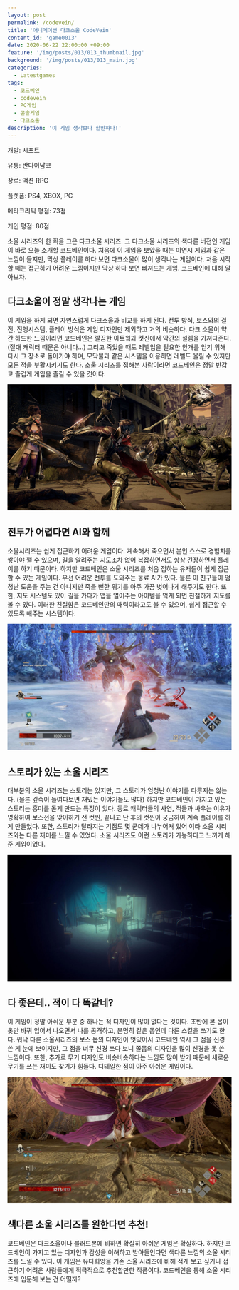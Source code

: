 ```yaml
---
layout: post
permalink: /codevein/
title: '애니메이션 다크소울 CodeVein'
content_id: 'game0013'
date: 2020-06-22 22:00:00 +09:00
feature: '/img/posts/013/013_thumbnail.jpg'
background: '/img/posts/013/013_main.jpg'
categories:
  - Latestgames
tags:
  - 코드베인
  - codevein
  - PC게임
  - 콘솔게임
  - 다크소울
description: '이 게임 생각보다 할만하다!'
---
```


개발: 시프트

유통: 반다이남코

장르: 액션 RPG

플렛폼: PS4, XBOX, PC

메타크리틱 평점: 73점

개인 평점: 80점

소울 시리즈의 한 획을 그은 다크소울 시리즈. 그 다크소울 시리즈의 색다른 버전인 게임이 바로 오늘 소개할 코드베인이다. 처음에 이 게임을 보았을 때는 미연시 게임과 같은 느낌이 들지만, 막상 플레이를 하다 보면 다크소울이 많이 생각나는 게임이다. 처음 시작할 때는 접근하기 어려운 느낌이지만 막상 하다 보면 빠져드는 게임. 코드베인에 대해 알아보자.

## 다크소울이 정말 생각나는 게임 ##

이 게임을 하게 되면 자연스럽게 다크소울과 비교를 하게 된다. 전투 방식, 보스와의 결전, 진행시스템, 플레이 방식은 게임 디자인만 제외하고 거의 비슷하다. 다크 소울이 약간 하드한 느낌이라면 코드베인은 깔끔한 아트웍과 컷신에서 약간의 설렘을 가져다준다.(절대 캐릭터 때문은 아니다...) 그리고 죽었을 때도 레벨업을 필요한 안개를 얻기 위해 다시 그 장소로 돌아가야 하며, 모닥불과 같은 시스템을 이용하면 레벨도 올릴 수 있지만 모든 적을 부활시키기도 한다. 소울 시리즈를 접해본 사람이라면 코드베인은 정말 반갑고 즐겁게 게임을 즐길 수 있을 것이다.

![코드베인 게임 이미지](/img/posts/013/013_1.jpg)

## 전투가 어렵다면 AI와 함께 ##

소울시리즈는 쉽게 접근하기 어려운 게임이다. 계속해서 죽으면서 본인 스스로 경험치를 쌓아야 깰 수 있으며, 길을 알려주는 지도조차 없어 복잡하면서도 항상 긴장하면서 플레이를 하기 때문이다. 하지만 코드베인은 소울 시리즈를 처음 접하는 유저들이 쉽게 접근할 수 있는 게임이다. 우선 어려운 전투를 도와주는 동료 AI가 있다. 물론 이 친구들이 엄청난 도움을 주는 건 아니지만 죽을 뻔한 위기를 아주 가끔 벗어나게 해주기도 한다. 또한, 지도 시스템도 있어 길을 가다가 맵을 열어주는 아이템을 먹게 되면 친절하게 지도를 볼 수 있다. 이러한 친절함은 코드베인만의 매력이라고도 볼 수 있으며, 쉽게 접근할 수 있도록 해주는 시스템이다.

![코드베인 게임 이미지](/img/posts/013/013_2.jpg)

## 스토리가 있는 소울 시리즈 ##

대부분의 소울 시리즈는 스토리는 있지만, 그 스토리가 엄청난 이야기를 다루지는 않는다. (물론 깊숙이 들여다보면 재밌는 이야기들도 많다) 하지만 코드베인이 가지고 있는 스토리는 흥미를 돋게 만드는 특징이 있다. 동료 캐릭터들의 사연, 적들과 싸우는 이유가 명확하여 보스전을 맞이하기 전 컷씬, 끝나고 난 후의 컷씬이 궁금하여 계속 플레이를 하게 만들었다. 또한, 스토리가 달라지는 기점도 몇 군데가 나누어져 있어 여타 소울 시리즈와는 다른 재미를 느낄 수 있었다. 소울 시리즈도 이런 스토리가 가능하다고 느끼게 해준 게임이었다.

![코드베인 게임 이미지](/img/posts/013/013_3.jpg)

## 다 좋은데.. 적이 다 똑같네? ##

이 게임이 정말 아쉬운 부분 중 하나는 적 디자인이 많이 없다는 것이다. 초반에 본 몹이 옷만 바꿔 입어서 나오면서 나를 공격하고, 분명히 같은 몹인데 다른 스킬을 쓰기도 한다. 워낙 다른 소울시리즈의 보스 몹의 디자인이 멋있어서 코드베인 역시 그 점을 신경 쓴 게 눈에 보이지만, 그 점을 너무 신경 쓰다 보니 쫄몹의 디자인을 많이 신경을 못 쓴 느낌이다. 또한, 추가로 무기 디자인도 비슷비슷하다는 느낌도 많이 받기 때문에 새로운 무기를 쓰는 재미도 찾기가 힘들다. 디테일한 점이 아주 아쉬운 게임이다.

![코드베인 게임 이미지](/img/posts/013/013_4.jpg)

## 색다른 소울 시리즈를 원한다면 추천! ##

코드베인은 다크소울이나 블러드본에 비하면 확실히 아쉬운 게임은 확실하다. 하지만 코드베인이 가지고 있는 디자인과 감성을 이해하고 받아들인다면 색다른 느낌의 소울 시리즈를 느낄 수 있다. 이 게임은 유다희양을 기존 소울 시리즈에 비해 적게 보고 싶거나 접근하기 어려운 사람들에게 적극적으로 추천할만한 작품이다. 코드베인을 통해 소울 시리즈에 입문해 보는 건 어떨까?
